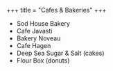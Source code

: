 +++
title = "Cafes & Bakeries"
+++

- Sod House Bakery
- Cafe Javasti
- Bakery Noveau
- Cafe Hagen
- Deep Sea Sugar & Salt (cakes)
- Flour Box (donuts)